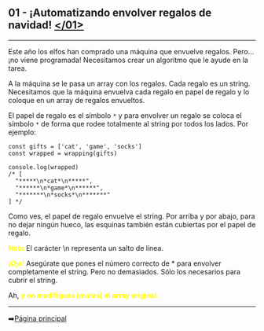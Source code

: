 ## **01 - ¡Automatizando envolver regalos de navidad!** [</01>](01-automatizandoRegalos.js)
---
Este año los elfos han comprado una máquina que envuelve regalos. Pero… ¡no viene programada! Necesitamos crear un algoritmo que le ayude en la tarea.

A la máquina se le pasa un array con los regalos. Cada regalo es un string. Necesitamos que la máquina envuelva cada regalo en papel de regalo y lo coloque en un array de regalos envueltos.

El papel de regalo es el símbolo `*` y para envolver un regalo se coloca el símbolo `*` de forma que rodee totalmente al string por todos los lados. Por ejemplo:

```
const gifts = ['cat', 'game', 'socks']
const wrapped = wrapping(gifts)

console.log(wrapped)
/* [
  "*****\n*cat*\n*****",
  "******\n*game*\n******",
  "*******\n*socks*\n*******"
] */
```
Como ves, el papel de regalo envuelve el string. Por arriba y por abajo, para no dejar ningún hueco, las esquinas también están cubiertas por el papel de regalo.

**<span style="color:#ffff00">Nota</span>** El carácter \n representa un salto de línea.

**<span style="color:#ffff00">¡Ojo!</span>** Asegúrate que pones el número correcto de * para envolver completamente el string. Pero no demasiados. Sólo los necesarios para cubrir el string.

Ah, **<span style="color:#ffff00">y no modifiques (mutes) el array original.</span>**

---
➡️[Página principal](../../README.md)